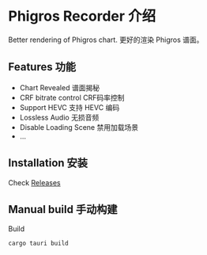 
# Phigros Recorder 介绍

Better rendering of Phigros chart.
更好的渲染 Phigros 谱面。

## Features 功能

- Chart Revealed 谱面揭秘
- CRF bitrate control CRF码率控制
- Support HEVC 支持 HEVC 编码
- Lossless Audio 无损音频
- Disable Loading Scene 禁用加载场景
- ...

## Installation 安装

Check [Releases](https://github.com/2278535805/phigros-recorder/releases)

## Manual build 手动构建

Build

```bash
cargo tauri build
```
